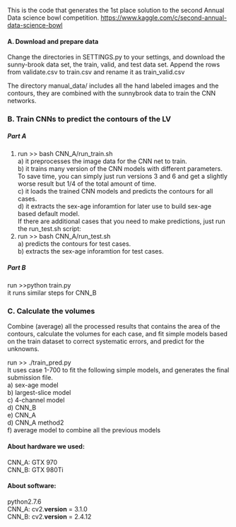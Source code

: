This is the code that generates the 1st place solution to the second Annual Data science bowl competition. https://www.kaggle.com/c/second-annual-data-science-bowl

#### A. Download and prepare data  
Change the directories in SETTINGS.py to your settings, and download the sunny-brook data set, the train, valid, and test data set. Append the rows from validate.csv to train.csv and rename it as train_valid.csv

The directory manual_data/ includes all the hand labeled images and the contours, they are combined with the sunnybrook data to train the CNN networks.

### B. Train CNNs to predict the contours of the LV   

##### Part A

1. run >> bash CNN_A/run_train.sh  
	a) it preprocesses the image data for the CNN net to train.  
	b) it trains many version of the CNN models with different parameters. To save time, you can simply just run versions 3 and 6 and get a slightly worse result but 1/4 of the total amount of time.  
	c) it loads the trained CNN models and predicts the contours for all cases.  
	d) it extracts the sex-age inforamtion for later use to build sex-age based default model.   
If there are additional cases that you need to make predictions, just run the run_test.sh script:  
2. run >> bash CNN_A/run_test.sh  
	a) predicts the contours for test cases.   
	b) extracts the sex-age inforamtion for test cases.  

##### Part B 

run >>python train.py  
it runs similar steps for CNN_B

### C. Calculate the volumes
Combine (average) all the processed results that contains the area of the contours, calculate the volumes for each case, and fit simple models based on the train dataset to correct systematic errors, and predict for the unknowns.   

run >> ./train_pred.py   
It uses case 1-700 to fit the following simple models, and generates the final submission file.  
	a) sex-age model  
	b) largest-slice model  
	c) 4-channel model   
	d) CNN_B  
	e) CNN_A  
	d) CNN_A method2  
	f) average model to combine all the previous models

#### About hardware we used:  
CNN_A: GTX 970  
CNN_B: GTX 980Ti  

#### About software:  
python2.7.6  
CNN_A: cv2.__version__ = 3.1.0   
CNN_B: cv2.__version__ = 2.4.12  
